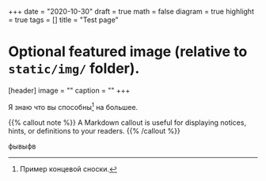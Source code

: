 +++
date = "2020-10-30"
draft = true
math = false
diagram = true
highlight = true
tags = []
title = "Test page"
# Optional featured image (relative to `static/img/` folder).
[header]
image = ""
caption = ""
+++

Я знаю что вы способны[^1] на большее.

[^1]: Пример концевой сноски.

{{% callout note %}}
A Markdown callout is useful for displaying notices, hints, or definitions to your readers.
{{% /callout %}}

фывыфв